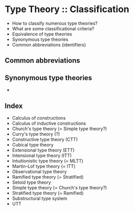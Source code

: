 # Type Theory :: Classification

- How to classify numerous type theories?
- What are some classificational criteria?
- Equivalence of type theories
- Synonymous type theories
- Common abbreviations (identifiers)

## Common abbreviations


## Synonymous type theories
- 

## Index

- Calculus of constructions
- Calculus of inductive constructions
- Church's type theory (= Simple type theory?)
- Curry's type theory (?)
- Constructive type theory (CTT)
- Cubical type theory
- Extensional type theory (ETT)
- Intensional type theory (ITT)
- Intuitionistic type theory (= MLTT)
- Martin-Lof type theory (= ITT)
- Observational type theory
- Ramified type theory (= Stratified)
- Setoid type theory
- Simple type theory (= Church's type theory?)
- Stratified type theory (= Ramified)
- Substructural type system
- UTT
